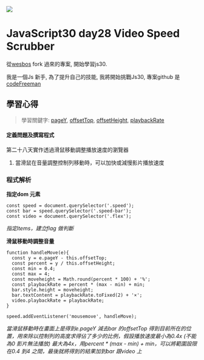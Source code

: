 ![](https://javascript30.com/images/JS3-social-share.png)

# JavaScript30 day28 Video Speed Scrubber

從[wesbos](https://github.com/wesbos/JavaScript30) fork 過來的專案, 開始學習js30.

我是一個Js 新手, 為了提升自己的技能, 我將開始挑戰Js30, 專案github 是 [codeFreeman](https://github.com/codeFreeman/JavaScript30)

## 學習心得

> 學習關鍵字: [pageY](https://developer.mozilla.org/en-US/docs/Web/API/MouseEvent/pageY), [offsetTop](https://developer.mozilla.org/en-US/docs/Web/API/HTMLElement/offsetTop), [offsetHeight](https://developer.mozilla.org/en-US/docs/Web/API/HTMLElement/offsetHeight), [playbackRate](https://developer.mozilla.org/en-US/docs/Web/API/HTMLMediaElement/playbackRate)

#### 定義問題及撰寫程式

第二十八天實作透過滑鼠移動調整播放速度的瀏覽器
1. 當滑鼠在音量調整控制列移動時，可以加快或減慢影片播放速度

### 程式解析

**指定dom 元素**

    const speed = document.querySelector('.speed');
    const bar = speed.querySelector('.speed-bar');
    const video = document.querySelector('.flex');

*指定items，建立flag 做判斷*

**滑鼠移動時調整音量**

    function handleMove(e){
      const y = e.pageY - this.offsetTop;
      const percent = y / this.offsetHeight;
      const min = 0.4;
      const max = 4;
      const moveheight = Math.round(percent * 100) + '%';
      const playbackRate = percent * (max - min) + min;
      bar.style.height = moveheight;
      bar.textContent = playbackRate.toFixed(2) + '×';
      video.playbackRate = playbackRate;
    }

    speed.addEventListener('mousemove', handleMove);

*當滑鼠移動時在畫面上是得到e.pageY 減去bar 的offsetTop 得到目前所在的位置，用來除以控制列的高度求得佔了多少的比例，假設播放速度最小為0.4x (不能為0 影片無法播放) 最大為4x，用percent * (max - min) + min，可以將範圍設限在0.4 到4 之間，最後就將得到的結果加到bar 跟video 上*
